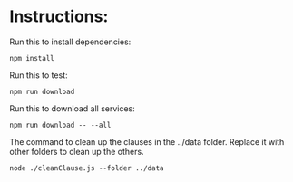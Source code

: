 # Instructions:


Run this to install dependencies:

```
npm install
```

Run this to test:

```
npm run download 
```

Run this to download all services:

```
npm run download -- --all
```

The command to clean up the clauses in the ../data folder. Replace it with other folders to clean up the others.

```
node ./cleanClause.js --folder ../data
```

